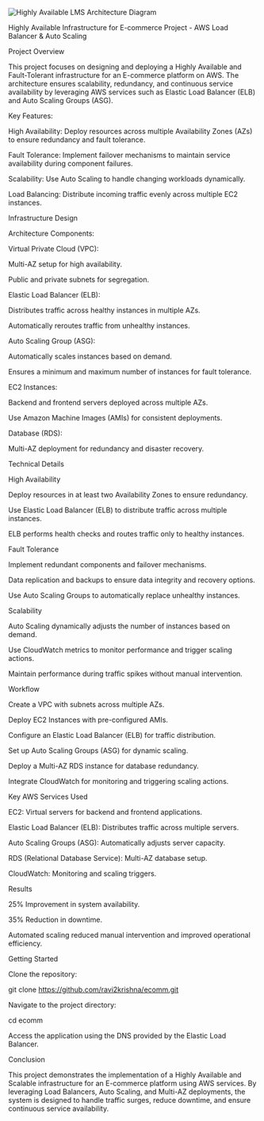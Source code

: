 ![Highly Available LMS Architecture Diagram](https://github.com/user-attachments/assets/ad6388bb-3d41-4fc6-9d54-750cb1f811d4)

Highly Available Infrastructure for E-commerce Project - AWS Load Balancer & Auto Scaling

Project Overview

This project focuses on designing and deploying a Highly Available and Fault-Tolerant infrastructure for an E-commerce platform on AWS. 
The architecture ensures scalability, redundancy, and continuous service availability by leveraging AWS services such as Elastic Load Balancer (ELB) and Auto Scaling Groups (ASG).

Key Features:

High Availability: Deploy resources across multiple Availability Zones (AZs) to ensure redundancy and fault tolerance.

Fault Tolerance: Implement failover mechanisms to maintain service availability during component failures.

Scalability: Use Auto Scaling to handle changing workloads dynamically.

Load Balancing: Distribute incoming traffic evenly across multiple EC2 instances.

Infrastructure Design

Architecture Components:

Virtual Private Cloud (VPC):

Multi-AZ setup for high availability.

Public and private subnets for segregation.

Elastic Load Balancer (ELB):

Distributes traffic across healthy instances in multiple AZs.

Automatically reroutes traffic from unhealthy instances.

Auto Scaling Group (ASG):

Automatically scales instances based on demand.

Ensures a minimum and maximum number of instances for fault tolerance.

EC2 Instances:

Backend and frontend servers deployed across multiple AZs.

Use Amazon Machine Images (AMIs) for consistent deployments.

Database (RDS):

Multi-AZ deployment for redundancy and disaster recovery.

Technical Details

High Availability

Deploy resources in at least two Availability Zones to ensure redundancy.

Use Elastic Load Balancer (ELB) to distribute traffic across multiple instances.

ELB performs health checks and routes traffic only to healthy instances.

Fault Tolerance

Implement redundant components and failover mechanisms.

Data replication and backups to ensure data integrity and recovery options.

Use Auto Scaling Groups to automatically replace unhealthy instances.

Scalability

Auto Scaling dynamically adjusts the number of instances based on demand.

Use CloudWatch metrics to monitor performance and trigger scaling actions.

Maintain performance during traffic spikes without manual intervention.

Workflow

Create a VPC with subnets across multiple AZs.

Deploy EC2 Instances with pre-configured AMIs.

Configure an Elastic Load Balancer (ELB) for traffic distribution.

Set up Auto Scaling Groups (ASG) for dynamic scaling.

Deploy a Multi-AZ RDS instance for database redundancy.

Integrate CloudWatch for monitoring and triggering scaling actions.

Key AWS Services Used

EC2: Virtual servers for backend and frontend applications.

Elastic Load Balancer (ELB): Distributes traffic across multiple servers.

Auto Scaling Groups (ASG): Automatically adjusts server capacity.

RDS (Relational Database Service): Multi-AZ database setup.

CloudWatch: Monitoring and scaling triggers.

Results

25% Improvement in system availability.

35% Reduction in downtime.

Automated scaling reduced manual intervention and improved operational efficiency.

Getting Started

Clone the repository:

git clone https://github.com/ravi2krishna/ecomm.git

Navigate to the project directory:

cd ecomm

Access the application using the DNS provided by the Elastic Load Balancer.

Conclusion

This project demonstrates the implementation of a Highly Available and Scalable infrastructure for an E-commerce platform using AWS services. 
By leveraging Load Balancers, Auto Scaling, and Multi-AZ deployments, the system is designed to handle traffic surges, reduce downtime, and ensure continuous service availability.
